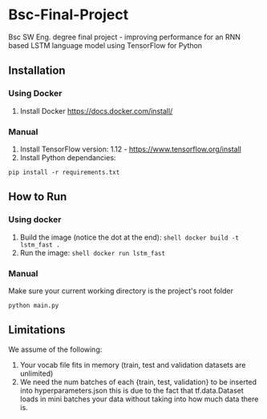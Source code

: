 # Bsc-Final-Project
Bsc SW Eng. degree final project - improving performance for an RNN based LSTM language model using TensorFlow for Python

## Installation
### Using Docker
1. Install Docker https://docs.docker.com/install/

### Manual
1. Install TensorFlow version: 1.12 - https://www.tensorflow.org/install
2. Install Python dependancies:
```shell
pip install -r requirements.txt
```

## How to Run
### Using docker
1. Build the image (notice the dot at the end): ```shell docker build -t lstm_fast .```
2. Run the image: ```shell docker run lstm_fast```

### Manual
Make sure your current working directory is the project's root folder
```shell
python main.py
```

## Limitations
We assume of the following:
1. Your vocab file fits in memory (train, test and validation datasets are unlimited)
2. We need the num batches of each {train, test, validation} to be inserted into hyperparameters.json
this is due to the fact that tf.data.Dataset loads in mini batches your data without taking into how much data there is.

